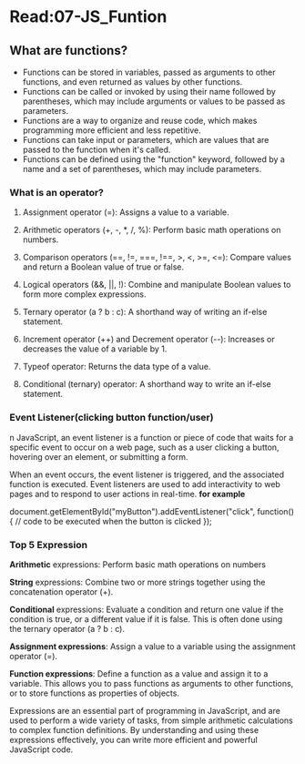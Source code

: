 # Read:07-JS_Funtion

## What are functions?

* Functions can be stored in variables, passed as arguments to other functions, and even returned as values by other functions.
* Functions can be called or invoked by using their name followed by parentheses, which may include arguments or values to be passed as parameters.
* Functions are a way to organize and reuse code, which makes programming more efficient and less repetitive.
* Functions can take input or parameters, which are values that are passed to the function when it's called.
* Functions can be defined using the "function" keyword, followed by a name and a set of parentheses, which may include parameters.

### **What is an operator?**

1. Assignment operator (=): Assigns a value to a variable.

2. Arithmetic operators (+, -, *, /, %): Perform basic math operations on numbers.

3. Comparison operators (==, !=, ===, !==, >, <, >=, <=): Compare values and return a Boolean value of true or false.

4. Logical operators (&&, ||, !): Combine and manipulate Boolean values to form more complex expressions.

5. Ternary operator (a ? b : c): A shorthand way of writing an if-else statement.

6. Increment operator (++) and Decrement operator (--): Increases or decreases the value of a variable by 1.

7. Typeof operator: Returns the data type of a value.

8. Conditional (ternary) operator: A shorthand way to write an if-else statement.

### Event Listener(clicking button function/user)

n JavaScript, an event listener is a function or piece of code that waits for a specific event to occur on a web page, such as a user clicking a button, hovering over an element, or submitting a form.

When an event occurs, the event listener is triggered, and the associated function is executed. Event listeners are used to add interactivity to web pages and to respond to user actions in real-time.
**for example**

document.getElementById("myButton").addEventListener("click", function() {
  // code to be executed when the button is clicked
});

### Top 5 Expression

**Arithmetic** expressions: Perform basic math operations on numbers 

**String** expressions: Combine two or more strings together using the concatenation operator (+).

**Conditional** expressions: Evaluate a condition and return one value if the condition is true, or a different value if it is false. This is often done using the ternary operator (a ? b : c).

**Assignment expressions**: Assign a value to a variable using the assignment operator (=).

**Function expressions**: Define a function as a value and assign it to a variable. This allows you to pass functions as arguments to other functions, or to store functions as properties of objects.

Expressions are an essential part of programming in JavaScript, and are used to perform a wide variety of tasks, from simple arithmetic calculations to complex function definitions. By understanding and using these expressions effectively, you can write more efficient and powerful JavaScript code.



